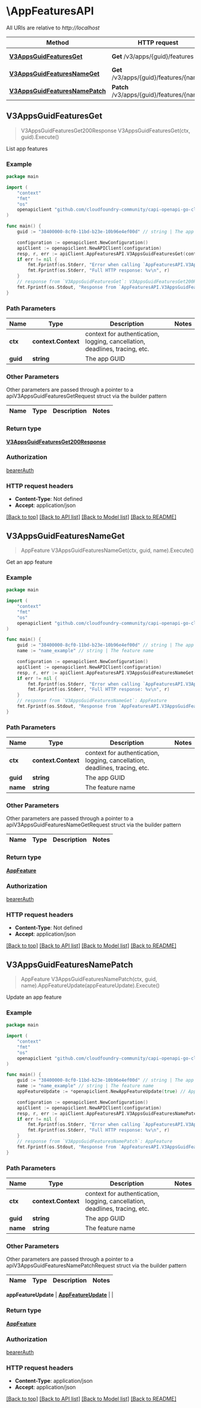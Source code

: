 # \AppFeaturesAPI

All URIs are relative to *http://localhost*

Method | HTTP request | Description
------------- | ------------- | -------------
[**V3AppsGuidFeaturesGet**](AppFeaturesAPI.md#V3AppsGuidFeaturesGet) | **Get** /v3/apps/{guid}/features | List app features
[**V3AppsGuidFeaturesNameGet**](AppFeaturesAPI.md#V3AppsGuidFeaturesNameGet) | **Get** /v3/apps/{guid}/features/{name} | Get an app feature
[**V3AppsGuidFeaturesNamePatch**](AppFeaturesAPI.md#V3AppsGuidFeaturesNamePatch) | **Patch** /v3/apps/{guid}/features/{name} | Update an app feature



## V3AppsGuidFeaturesGet

> V3AppsGuidFeaturesGet200Response V3AppsGuidFeaturesGet(ctx, guid).Execute()

List app features



### Example

```go
package main

import (
	"context"
	"fmt"
	"os"
	openapiclient "github.com/cloudfoundry-community/capi-openapi-go-client/capiclient"
)

func main() {
	guid := "38400000-8cf0-11bd-b23e-10b96e4ef00d" // string | The app GUID

	configuration := openapiclient.NewConfiguration()
	apiClient := openapiclient.NewAPIClient(configuration)
	resp, r, err := apiClient.AppFeaturesAPI.V3AppsGuidFeaturesGet(context.Background(), guid).Execute()
	if err != nil {
		fmt.Fprintf(os.Stderr, "Error when calling `AppFeaturesAPI.V3AppsGuidFeaturesGet``: %v\n", err)
		fmt.Fprintf(os.Stderr, "Full HTTP response: %v\n", r)
	}
	// response from `V3AppsGuidFeaturesGet`: V3AppsGuidFeaturesGet200Response
	fmt.Fprintf(os.Stdout, "Response from `AppFeaturesAPI.V3AppsGuidFeaturesGet`: %v\n", resp)
}
```

### Path Parameters


Name | Type | Description  | Notes
------------- | ------------- | ------------- | -------------
**ctx** | **context.Context** | context for authentication, logging, cancellation, deadlines, tracing, etc.
**guid** | **string** | The app GUID | 

### Other Parameters

Other parameters are passed through a pointer to a apiV3AppsGuidFeaturesGetRequest struct via the builder pattern


Name | Type | Description  | Notes
------------- | ------------- | ------------- | -------------


### Return type

[**V3AppsGuidFeaturesGet200Response**](V3AppsGuidFeaturesGet200Response.md)

### Authorization

[bearerAuth](../README.md#bearerAuth)

### HTTP request headers

- **Content-Type**: Not defined
- **Accept**: application/json

[[Back to top]](#) [[Back to API list]](../README.md#documentation-for-api-endpoints)
[[Back to Model list]](../README.md#documentation-for-models)
[[Back to README]](../README.md)


## V3AppsGuidFeaturesNameGet

> AppFeature V3AppsGuidFeaturesNameGet(ctx, guid, name).Execute()

Get an app feature



### Example

```go
package main

import (
	"context"
	"fmt"
	"os"
	openapiclient "github.com/cloudfoundry-community/capi-openapi-go-client/capiclient"
)

func main() {
	guid := "38400000-8cf0-11bd-b23e-10b96e4ef00d" // string | The app GUID
	name := "name_example" // string | The feature name

	configuration := openapiclient.NewConfiguration()
	apiClient := openapiclient.NewAPIClient(configuration)
	resp, r, err := apiClient.AppFeaturesAPI.V3AppsGuidFeaturesNameGet(context.Background(), guid, name).Execute()
	if err != nil {
		fmt.Fprintf(os.Stderr, "Error when calling `AppFeaturesAPI.V3AppsGuidFeaturesNameGet``: %v\n", err)
		fmt.Fprintf(os.Stderr, "Full HTTP response: %v\n", r)
	}
	// response from `V3AppsGuidFeaturesNameGet`: AppFeature
	fmt.Fprintf(os.Stdout, "Response from `AppFeaturesAPI.V3AppsGuidFeaturesNameGet`: %v\n", resp)
}
```

### Path Parameters


Name | Type | Description  | Notes
------------- | ------------- | ------------- | -------------
**ctx** | **context.Context** | context for authentication, logging, cancellation, deadlines, tracing, etc.
**guid** | **string** | The app GUID | 
**name** | **string** | The feature name | 

### Other Parameters

Other parameters are passed through a pointer to a apiV3AppsGuidFeaturesNameGetRequest struct via the builder pattern


Name | Type | Description  | Notes
------------- | ------------- | ------------- | -------------



### Return type

[**AppFeature**](AppFeature.md)

### Authorization

[bearerAuth](../README.md#bearerAuth)

### HTTP request headers

- **Content-Type**: Not defined
- **Accept**: application/json

[[Back to top]](#) [[Back to API list]](../README.md#documentation-for-api-endpoints)
[[Back to Model list]](../README.md#documentation-for-models)
[[Back to README]](../README.md)


## V3AppsGuidFeaturesNamePatch

> AppFeature V3AppsGuidFeaturesNamePatch(ctx, guid, name).AppFeatureUpdate(appFeatureUpdate).Execute()

Update an app feature



### Example

```go
package main

import (
	"context"
	"fmt"
	"os"
	openapiclient "github.com/cloudfoundry-community/capi-openapi-go-client/capiclient"
)

func main() {
	guid := "38400000-8cf0-11bd-b23e-10b96e4ef00d" // string | The app GUID
	name := "name_example" // string | The feature name
	appFeatureUpdate := *openapiclient.NewAppFeatureUpdate(true) // AppFeatureUpdate | 

	configuration := openapiclient.NewConfiguration()
	apiClient := openapiclient.NewAPIClient(configuration)
	resp, r, err := apiClient.AppFeaturesAPI.V3AppsGuidFeaturesNamePatch(context.Background(), guid, name).AppFeatureUpdate(appFeatureUpdate).Execute()
	if err != nil {
		fmt.Fprintf(os.Stderr, "Error when calling `AppFeaturesAPI.V3AppsGuidFeaturesNamePatch``: %v\n", err)
		fmt.Fprintf(os.Stderr, "Full HTTP response: %v\n", r)
	}
	// response from `V3AppsGuidFeaturesNamePatch`: AppFeature
	fmt.Fprintf(os.Stdout, "Response from `AppFeaturesAPI.V3AppsGuidFeaturesNamePatch`: %v\n", resp)
}
```

### Path Parameters


Name | Type | Description  | Notes
------------- | ------------- | ------------- | -------------
**ctx** | **context.Context** | context for authentication, logging, cancellation, deadlines, tracing, etc.
**guid** | **string** | The app GUID | 
**name** | **string** | The feature name | 

### Other Parameters

Other parameters are passed through a pointer to a apiV3AppsGuidFeaturesNamePatchRequest struct via the builder pattern


Name | Type | Description  | Notes
------------- | ------------- | ------------- | -------------


 **appFeatureUpdate** | [**AppFeatureUpdate**](AppFeatureUpdate.md) |  | 

### Return type

[**AppFeature**](AppFeature.md)

### Authorization

[bearerAuth](../README.md#bearerAuth)

### HTTP request headers

- **Content-Type**: application/json
- **Accept**: application/json

[[Back to top]](#) [[Back to API list]](../README.md#documentation-for-api-endpoints)
[[Back to Model list]](../README.md#documentation-for-models)
[[Back to README]](../README.md)

